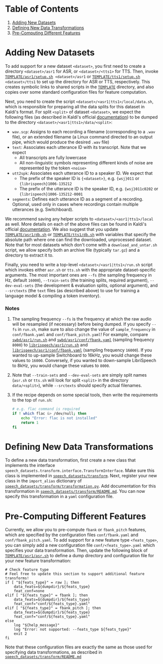 # Table of Contents
1. [Adding New Datasets](#adding-new-datasets)
2. [Defining New Data Transformations](#defining-new-data-transformations)
3. [Pre-Computing Different Features](#pre-computing-different-features)

# Adding New Datasets
To add support for a new dataset `<dataset>`, you first need to create a directory `<dataset>/asr1` for ASR, or
`<dataset>/<tts1>` for TTS. Then, invoke [`TEMPLATE/asr1/setup.sh`](TEMPLATE/asr1/setup.sh)` <dataset>/asr1` or
[`TEMPLATE/tts1/setup.sh`](TEMPLATE/tts1/setup.sh)` <dataset>/tts1` to set up the directory for ASR or TTS,
respectively. This creates symbolic links to shared scripts in the [`TEMPLATE`](TEMPLATE) directory, and also copies
over some standard configuration files for feature computation.

Next, you need to create the script `<dataset>/<asr1|tts1>/local/data.sh`, which is responsible for preparing all the
data splits for this dataset in Kaldi's format. For split `<split>` of dataset `<dataset>`, we expect the following
files (as described in Kaldi's official [documentation](https://kaldi-asr.org/doc/data_prep.html)) to be dumped to the
directory `<dataset>/<asr1|tts1>/data/<split>`:
- `wav.scp`: Assigns to each recording a filename (corresponding to a `.wav` file), or an extended filename (a Linux
command directed to an output pipe, which would produce the desired `.wav` file)
- `text`: Associates each utterance ID with its transcript. Note that we expect
    - All transcripts are fully lowercase
    - All non-linguistic symbols representing different kinds of noise are represented by the token `<noise>`
- `utt2spk`: Associates each utterance ID to a speaker ID. We expect that
    - The prefix of the speaker ID is `{<dataset>}`, e.g. `{wsj}011` or `{librispeech}1006-135212`
    - The prefix of the utterance ID is the speaker ID, e.g. `{wsj}011c0202` or `{librispeech}1006-135212-0001`
- `segments`: Defines each utterance ID as a segment of a recording. Optional, used only in cases where recordings
contain multiple utterances (e.g. Switchboard).

We recommend saving any helper scripts to `<dataset>/<asr1|tts1>/local` as well. More details on each of the above
files can be found in Kaldi's official [documentation](https://kaldi-asr.org/doc/data_prep.html). We also suggest that
you update [`TEMPLATE/asr1/db.sh`](TEMPLATE/asr1/db.sh) or [`TEMPLATE/tts1/db.sh`](TEMPLATE/tts1/db.sh) with variables
that specify the absolute path where one can find the downloaded, unprocessed dataset. Note that for most datasets
which don't come with a `download_and_untar.sh` script, we allow specify both an archive file (typically `tar.gz`) and
a directory to extract it to.

Finally, you need to write a top-level `<dataset>/<asr1|tts1>/run.sh` script which invokes either `asr.sh` or 
`tts.sh` with the appropriate dataset-specific arguments. The most important ones are `--fs` (the sampling frequency
in Hz, default `16000`), `--train-sets` (the training splits, required argument), `--dev-eval-sets` (the development &
evaluation splits, optional argument), and `--srctexts` (the `text` files (as described above) to use for training a
language model & compiling a token inventory).

### Notes
1. The sampling frequency `--fs` is the frequency at which the raw audio will be resampled (if necessary) before being
dumped. If you specify `--fs` in `run.sh`, make sure to also change the value of `sample_frequency` in
`conf/fbank.yaml` and `conf/fbank_pitch.yaml`! For example, compare
[`swbd/asr1/run.sh`](swbd/asr1/run.sh) and [`swbd/asr1/conf/fbank.yaml`](swbd/asr1/conf/fbank.yaml) (sampling frequency
`8000`) to [`librispeech/asr1/run.sh`](librispeech/asr1/run.sh) and
[`librispeech/asr1/conf/fbank.yaml`](librispeech/asr1/conf/fbank.yaml) (sampling frequency `16000`). 
If you wanted to up-sample Switchboard to 16kHz, you would change these values to `16000`. 
Conversely, if you wanted to down-sample LibriSpeech to 8kHz, you would change these values to `8000`.

2. Note that `--train-sets` and `--dev-eval-sets` are simply split names (`asr.sh` or `tts.sh` will look for split
`<split>` in the directory `data/<split>`), while `--srctexts` should specify actual filenames.

3. If the recipe depends on some special tools, then write the requirements to the top of `run.sh`:
    ```bash
    # e.g. flac command is required
    if ! which flac &> /dev/null; then
        echo "Error: flac is not installed"
        return 1
    fi
    ```


# Defining New Data Transformations
To define a new data transformation, first create a new class that implements the interface
`speech_datasets.transform.interface.TransformInterface`. Make sure this class is implemented in 
[`speech_datasets/transform`](speech_datasets/transform). Next, register your new class in the `import_alias`
dictionary of [`speech_datasets/transform/transformation.py`](speech_datasets/transform/transformation.py#L25).
Add documentation for this transformation in 
[`speech_datasets/transform/README.md`](speech_datasets/transform/README.md).
You can now specify this transformation in a `yaml` configuration file. 

# Pre-Computing Different Features
Currently, we allow you to pre-compute `fbank` or `fbank_pitch` features, which are specified by the configuration files
`conf/fbank.yaml` and `conf/fbank_pitch.yaml`. To add support for a new feature type `<feats_type>`, you can simply add
a new configuration file `conf/<feats_type>.yaml` which specifies your data transformation. Then, update the following
block of [`TEMPLATE/asr1/asr.sh`](TEMPLATE/asr1/asr.sh#L141) to define a dump directory and configuration file for your
new feature transformation:
```shell script
# Check feature type
# Feel free to update this section to support additional feature transforms!
if [ "${feats_type}" = raw ]; then
    data_feats=${dumpdir}/${feats_type}
    feat_conf=none
elif [ "${feats_type}" = fbank ]; then
    data_feats=${dumpdir}/${feats_type}
    feat_conf="conf/${feats_type}.yaml"
elif [ "${feats_type}" = fbank_pitch ]; then
    data_feats=${dumpdir}/${feats_type}
    feat_conf="conf/${feats_type}.yaml"
else
    log "${help_message}"
    log "Error: not supported: --feats_type ${feats_type}"
    exit 2
fi
```
Note that these configuration files are exactly the same as those used for specifying data transformations, as described
in [`speech_datasets/transform/README.md`](speech_datasets/transform/README.md)
